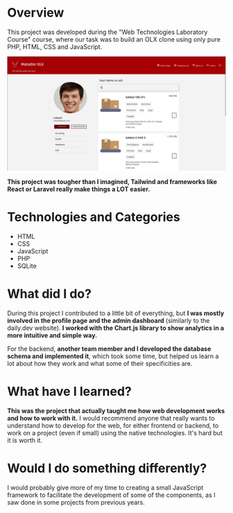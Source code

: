 # Overview

This project was developed during the "Web Technologies Laboratory Course" course, where our task was to build an OLX clone using only pure PHP, HTML, CSS and JavaScript.

![ltw-pre-loved](../../assets/ltw.png)

**This project was tougher than I imagined, Tailwind and frameworks like React or Laravel really make things a LOT easier.**

# Technologies and Categories

- HTML
- CSS
- JavaScript
- PHP
- SQLite

# What did I do?

During this project I contributed to a little bit of everything, but **I was mostly involved in the profile page and the admin dashboard** (similarly to the daily.dev website). **I worked with the Chart.js library to show analytics in a more intuitive and simple way.**

For the backend, **another team member and I developed the database schema and implemented it**, which took some time, but helped us learn a lot about how they work and what some of their specificities are.

# What have I learned?

**This was the project that actually taught me how web development works and how to work with it.** I would recommend anyone that really wants to understand how to develop for the web, for either frontend or backend, to work on a project (even if small) using the native technologies. It's hard but it is worth it.

# Would I do something differently?

I would probably give more of my time to creating a small JavaScript framework to facilitate the development of some of the components, as I saw done in some projects from previous years.